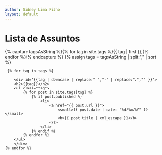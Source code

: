 ```yaml
---
author: Sidney Lima Filho
layout: default
---
```


<h1> Lista de Assuntos </h1>
<div class="tag-list">
    
{% capture tagsAsString %}{% for tag in site.tags %}{{ tag | first }},{% endfor %}{% endcapture %}
{% assign tags = tagsAsString | split:"," | sort %}

     {% for tag in tags %} 
       
        <div id='{{tag | downcase | replace:" ","-" | replace:".","" }}'>
        <h2>{{tag}}</h2>
        <ul class="tag">       
            {% for post in site.tags[tag] %} 
                {% if post.published %}
                    <li>
                        <a href="{{ post.url }}">                   
                            <small>{{ post.date | date: "%d/%m/%Y" }}</small>                                       
                            <b>{{ post.title | xml_escape }}</b>                    
                        </a>                        
                    </li>
                {% endif %}                
            {% endfor %} 
        </ul>  
        </div>         
    {% endfor %}   
</div>